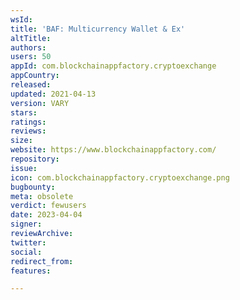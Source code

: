 ```yaml
---
wsId: 
title: 'BAF: Multicurrency Wallet & Ex'
altTitle: 
authors: 
users: 50
appId: com.blockchainappfactory.cryptoexchange
appCountry: 
released: 
updated: 2021-04-13
version: VARY
stars: 
ratings: 
reviews: 
size: 
website: https://www.blockchainappfactory.com/
repository: 
issue: 
icon: com.blockchainappfactory.cryptoexchange.png
bugbounty: 
meta: obsolete
verdict: fewusers
date: 2023-04-04
signer: 
reviewArchive: 
twitter: 
social: 
redirect_from: 
features: 

---
```


